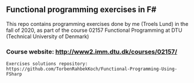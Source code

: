 ## Functional programming exercises in F#

This repo contains programming exercises done by me (Troels Lund) in the fall of 2020, as part of the course 02157 Functional Programming at DTU (Technical University of Denmark)

### Course website: http://www2.imm.dtu.dk/courses/02157/

    Exercises solutions repository:
    https://github.com/TorbenRahbekKoch/Functional-Programming-Using-FSharp
